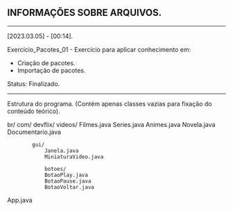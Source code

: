 ## INFORMAÇÕES SOBRE ARQUIVOS.
____________________________________________________________________________________________

[2023.03.05] - [00:14].

Exercício_Pacotes_01 - Exercício para aplicar conhecimento em:
- Criação de pacotes.
- Importação de pacotes.
  
Status: Finalizado.
____________________________________________________________________________________________
Estrutura do programa. (Contém apenas classes vazias para fixação do conteúdo teórico).

br/
    com/
        devflix/
            videos/
                Filmes.java
                Series.java
                Animes.java
                Novela.java
                Documentario.java

            gui/
                Janela.java
                MiniaturaVideo.java

                botoes/
                BotaoPlay.java
                BotaoPause.java
                BotaoVoltar.java


App.java
